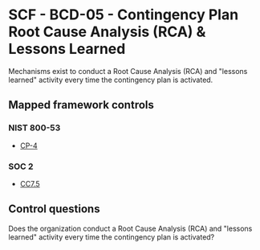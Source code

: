 # SCF - BCD-05 - Contingency Plan Root Cause Analysis (RCA) & Lessons Learned
Mechanisms exist to conduct a Root Cause Analysis (RCA) and "lessons learned" activity every time the contingency plan is activated.
## Mapped framework controls
### NIST 800-53
- [CP-4](../nist80053/cp-4.md)
  
### SOC 2
- [CC7.5](../soc2/cc75.md)
  
## Control questions
Does the organization conduct a Root Cause Analysis (RCA) and "lessons learned" activity every time the contingency plan is activated?
  